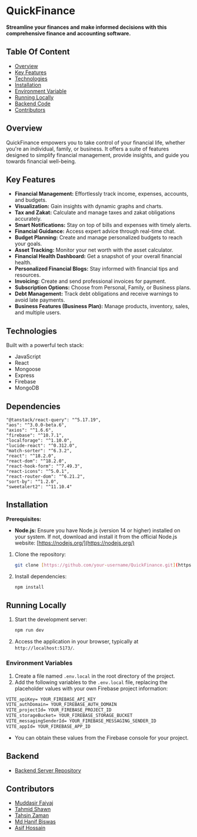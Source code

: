 
# QuickFinance

**Streamline your finances and make informed decisions with this comprehensive finance and accounting software.**


## Table Of Content

- [Overview](#overview)
- [Key Features](#key-features)
- [Technologies](#technologies)
- [Installation](#installation)
- [Environment Variable](#environment-variables)
- [Running Locally](#running-locally)
- [Backend Code](#backend)
- [Contributors](#contributors)

## Overview

QuickFinance empowers you to take control of your financial life, whether you're an individual, family, or business. It offers a suite of features designed to simplify financial management, provide insights, and guide you towards financial well-being.

## Key Features

- **Financial Management:** Effortlessly track income, expenses, accounts, and budgets.
- **Visualization:** Gain insights with dynamic graphs and charts.
- **Tax and Zakat:** Calculate and manage taxes and zakat obligations accurately.
- **Smart Notifications:** Stay on top of bills and expenses with timely alerts.
- **Financial Guidance:** Access expert advice through real-time chat.
- **Budget Planning:** Create and manage personalized budgets to reach your goals.
- **Asset Tracking:** Monitor your net worth with the asset calculator.
- **Financial Health Dashboard:** Get a snapshot of your overall financial health.
- **Personalized Financial Blogs:** Stay informed with financial tips and resources.
- **Invoicing:** Create and send professional invoices for payment.
- **Subscription Options:** Choose from Personal, Family, or Business plans.
- **Debt Management:** Track debt obligations and receive warnings to avoid late payments.
- **Business Features (Business Plan):** Manage products, inventory, sales, and multiple users.

## Technologies

Built with a powerful tech stack:

- JavaScript
- React
- Mongoose
- Express
- Firebase
- MongoDB
## Dependencies

    "@tanstack/react-query": "^5.17.19",
    "aos": "^3.0.0-beta.6",
    "axios": "^1.6.6",
    "firebase": "^10.7.1",
    "localforage": "^1.10.0",
    "lucide-react": "^0.312.0",
    "match-sorter": "^6.3.2",
    "react": "^18.2.0",
    "react-dom": "^18.2.0",
    "react-hook-form": "^7.49.3",
    "react-icons": "^5.0.1",
    "react-router-dom": "^6.21.2",
    "sort-by": "^1.2.0",
    "sweetalert2": "^11.10.4"

## Installation

**Prerequisites:**

- **Node.js:** Ensure you have Node.js (version 14 or higher) installed on your system. If not, download and install it from the official Node.js website: [https://nodejs.org/](https://nodejs.org/)

1. Clone the repository:
   ```bash
   git clone [https://github.com/your-username/QuickFinance.git](https://github.com/your-username/QuickFinance.git)
   ```
2. Install dependencies:
   ```bash
   npm install
   ```

## Running Locally

1. Start the development server:
   ```bash
   npm run dev
   ```
2. Access the application in your browser, typically at `http://localhost:5173/`.


### Environment Variables

1. Create a file named `.env.local` in the root directory of the project.
2. Add the following variables to the `.env.local` file, replacing the placeholder values with your own Firebase project information:

```.md
VITE_apiKey= YOUR_FIREBASE_API_KEY
VITE_authDomain= YOUR_FIREBASE_AUTH_DOMAIN
VITE_projectId= YOUR_FIREBASE_PROJECT_ID
VITE_storageBucket= YOUR_FIREBASE_STORAGE_BUCKET
VITE_messagingSenderId= YOUR_FIREBASE_MESSAGING_SENDER_ID
VITE_appId= YOUR_FIREBASE_APP_ID
```

- You can obtain these values from the Firebase console for your project.


## Backend 

- [Backend Server Repository](https://github.com/its-asif/QuickFinance-server-side)


## Contributors

* [Muddasir Faiyaj](https://github.com/muddasirfaiyaj66)
* [Tahmid Shawn](https://github.com/TahmidShawn)
* [Tahsin Zaman](https://github.com/Tahsin0909)
* [Md Hanif Biswas](https://github.com/mdhanifbiswas27)
* [Asif Hossain](https://github.com/its-asif)



